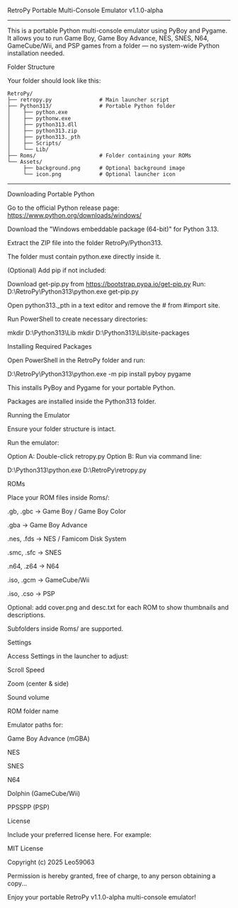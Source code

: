 RetroPy Portable Multi-Console Emulator v1.1.0-alpha
***
This is a portable Python multi-console emulator using PyBoy and Pygame.
It allows you to run Game Boy, Game Boy Advance, NES, SNES, N64, GameCube/Wii, and PSP games from a folder — no system-wide Python installation needed.

Folder Structure

Your folder should look like this:
```text
RetroPy/
├── retropy.py               # Main launcher script
├── Python313/               # Portable Python folder
│    ├── python.exe
│    ├── pythonw.exe
│    ├── python313.dll
│    ├── python313.zip
│    ├── python313._pth
│    ├── Scripts/
│    └── Lib/
├── Roms/                    # Folder containing your ROMs
└── Assets/
     ├── background.png      # Optional background image
     └── icon.png            # Optional launcher icon
```
***
Downloading Portable Python

Go to the official Python release page:
https://www.python.org/downloads/windows/

Download the "Windows embeddable package (64-bit)" for Python 3.13.

Extract the ZIP file into the folder RetroPy/Python313.

The folder must contain python.exe directly inside it.

(Optional) Add pip if not included:

Download get-pip.py from https://bootstrap.pypa.io/get-pip.py
Run: D:\RetroPy\Python313\python.exe get-pip.py


Open python313._pth in a text editor and remove the # from #import site.

Run PowerShell to create necessary directories:

mkdir D:\Python313\Lib
mkdir D:\Python313\Lib\site-packages

Installing Required Packages

Open PowerShell in the RetroPy folder and run:

D:\RetroPy\Python313\python.exe -m pip install pyboy pygame


This installs PyBoy and Pygame for your portable Python.

Packages are installed inside the Python313 folder.

Running the Emulator

Ensure your folder structure is intact.

Run the emulator:

Option A: Double-click retropy.py
Option B: Run via command line:

D:\Python313\python.exe D:\RetroPy\retropy.py

ROMs

Place your ROM files inside Roms/:

.gb, .gbc → Game Boy / Game Boy Color

.gba → Game Boy Advance

.nes, .fds → NES / Famicom Disk System

.smc, .sfc → SNES

.n64, .z64 → N64

.iso, .gcm → GameCube/Wii

.iso, .cso → PSP

Optional: add cover.png and desc.txt for each ROM to show thumbnails and descriptions.

Subfolders inside Roms/ are supported.

Settings

Access Settings in the launcher to adjust:

Scroll Speed

Zoom (center & side)

Sound volume

ROM folder name

Emulator paths for:

Game Boy Advance (mGBA)

NES

SNES

N64

Dolphin (GameCube/Wii)

PPSSPP (PSP)

License

Include your preferred license here. For example:

MIT License

Copyright (c) 2025 Leo59063

Permission is hereby granted, free of charge, to any person obtaining a copy...

Enjoy your portable RetroPy v1.1.0-alpha multi-console emulator!
